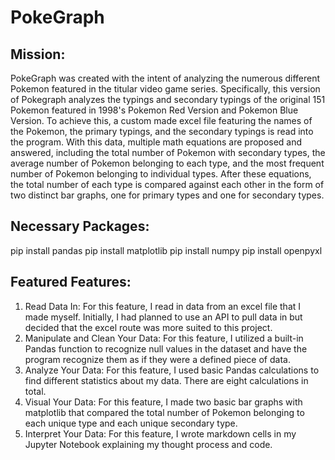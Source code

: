 # PokeGraph

## Mission:
PokeGraph was created with the intent of analyzing the numerous different Pokemon featured in the titular video game series. Specifically, this version of Pokegraph analyzes the typings and secondary typings of the original 151 Pokemon featured in 1998's Pokemon Red Version and Pokemon Blue Version. To achieve this, a custom made excel file featuring the names of the Pokemon, the primary typings, and the secondary typings is read into the program. With this data, multiple math equations are proposed and answered, including the total number of Pokemon with secondary types, the average number of Pokemon belonging to each type, and the most frequent number of Pokemon belonging to individual types. After these equations, the total number of each type is compared against each other in the form of two distinct bar graphs, one for primary types and one for secondary types.

## Necessary Packages:
pip install pandas
pip install matplotlib
pip install numpy
pip install openpyxl

## Featured Features:
1. Read Data In: For this feature, I read in data from an excel file that I made myself. Initially, I had planned to use an API to pull data in but decided that the excel route was more suited to this project.
2. Manipulate and Clean Your Data: For this feature, I utilized a built-in Pandas function to recognize null values in the dataset and have the program recognize them as if they were a defined piece of data.
3. Analyze Your Data: For this feature, I used basic Pandas calculations to find different statistics about my data. There are eight calculations in total.
4. Visual Your Data: For this feature, I made two basic bar graphs with matplotlib that compared the total number of Pokemon belonging to each unique type and each unique secondary type.
5. Interpret Your Data: For this feature, I wrote markdown cells in my Jupyter Notebook explaining my thought process and code. 
